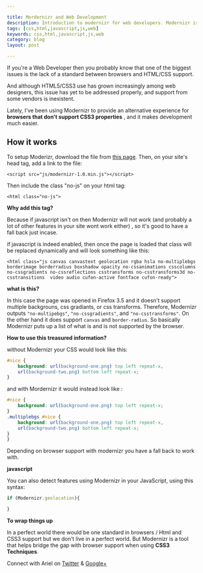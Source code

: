 ```yaml
---

title: Mordernizr and Web Development
description: Introduction to modernizr for web developers. Modernizr is a great tool to provide an alternative browsing experiene to your website viewers.
tags: [css,html,javascript,js,web]
keywords: css,html,javascript,js,web
category: blog
layout: post

---
```


If you're a Web Developer then you probably know that one of the biggest issues is the lack of a standard between browsers and HTML/CSS support.

And although HTML5/CSS3 use has grown increasingly among web designers, this issue has yet to be addressed properly, and support from some vendors is inexistent.

Lately, I've been using Modernizr to provide an alternative experience for __browsers that don't support CSS3 properties__ , and it makes development much easier.

## How it works

To setup Moderizr, download the file from [this page](http://modernizr.com/). Then, on your site's head tag, add a link to the file:

`<script src="js/modernizr-1.0.min.js"></script>`

Then include the class "no-js" on your html tag:

`<html class="no-js">`

__Why add this tag?__

Because if javascript isn't on then Modernizr will not work (and probably a lot of other features in your site wont work either)
, so it's good to have a fall back just incase.

if javascript is indeed enabled, then once the page is loaded that class will be replaced dynamically and will look something like this:

`<html class="js canvas canvastext geolocation rgba hsla no-multiplebgs borderimage borderradius boxshadow opacity no-cssanimations csscolumns no-cssgradients no-cssreflections csstransforms no-csstransforms3d no-csstransitions  video audio cufon-active fontface cufon-ready">`

__what is this?__

In this case the page was opened in Firefox 3.5 and it doesn't support multiple backgrouns, css gradiants, or css transforms. Therefore, Modernizr outputs `"no-multipebgs"`, `"no-cssgradients"`, and `"no-csstransforms"`. On the other hand it does support `canvas` and `border-radius`. So basically Modernizr puts up a list of what is and is not supported by the browser.

__How to use this treasured information?__

without Modernizr your CSS would look like this:

```css
#nice {
    background: url(background-one.png) top left repeat-x,
    url(background-two.png) bottom left repeat-x;
}
```

and with Mordernizr it would instead look like :

```css
#nice {
    background: url(background-one.png) top left repeat-x;
}
.multiplebgs #nice {
    background: url(background-one.png) top left repeat-x,
    url(background-two.png) bottom left repeat-x;
}
}
```

Depending on browser support with modernizr you have a fall back to work with.

__javascript__

You can also detect features using Modernizr in your JavaScript, using this syntax:

 ```JavaScript
 if (Modernizr.geolocation){

 }
 ```

 __To wrap things up__

 In a perfect world there would be one standard in browsers / Html and CSS3 support but we don't live in a perfect world. But
 Modernizr is a tool that helps bridge the gap with browser support when using __CSS3 Techniques__.



Connect with Ariel on [Twitter](https://twitter.com/yerariel) & <a rel="author" href="https://plus.google.com/+ArielSal"> Google+ </a>
